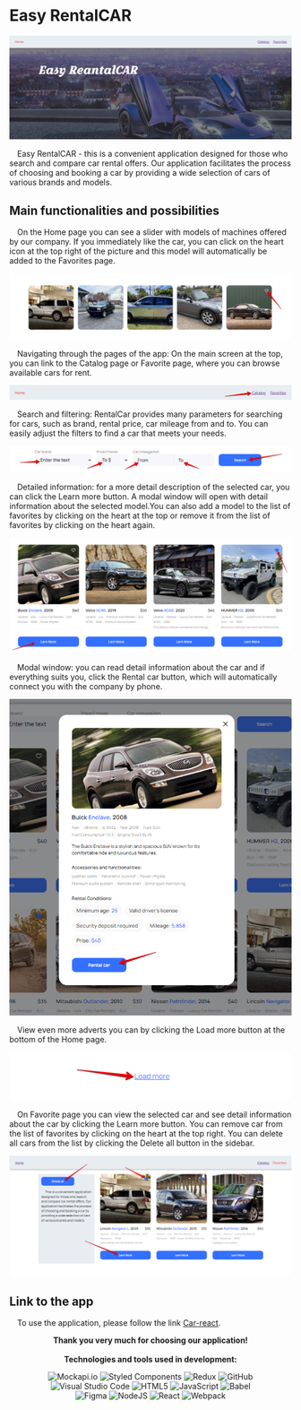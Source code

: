 # Easy RentalCAR

![Illustration Easy RentalCAR](./assets/easy-rental-car.png)<br/>

<p>&emsp;Easy RentalCAR - this is a convenient application designed for those who search
and compare car rental offers. Our application facilitates the process of
choosing and booking a car by providing a wide selection of cars of various
brands and models.</p>

## Main functionalities and possibilities

<p>&emsp;On the Home page you can see a slider with models of machines offered by our
company. If you immediately like the car, you can click on the heart icon at the
top right of the picture and this model will automatically be added to the
Favorites page.</p>

![Slider](./assets/slider.png)

<p>&emsp;Navigating through the pages of the app: On the main screen at the top, you can
link to the Catalog page or Favorite page, where you can browse available cars
for rent.</p>

![Navigation](./assets/navigation.png)

<p>&emsp;Search and filtering: RentalCar provides many parameters for searching for cars,
such as brand, rental price, car mileage from and to. You can easily adjust the
filters to find a car that meets your needs.</p>

![Filtering and search car](./assets/filters.png)

<p>&emsp;Detailed information: for a more detail description of the selected car, you can
click the Learn more button. A modal window will open with detail information
about the selected model.You can also add a model to the list of favorites by
clicking on the heart at the top or remove it from the list of favorites by
clicking on the heart again.</p>

![Detail information](./assets/button-learn-more.png)

<p>&emsp;Modal window: you can read detail information about the car and if everything
suits you, click the Rental car button, which will automatically connect you
with the company by phone.</p>

![Detail modal](./assets/detail-modal.png)

<p>&emsp;View even more adverts you can by clicking the Load more button at the bottom of
the Home page.</p>

![Detail modal](./assets/load-more.png)

<p>&emsp;On Favorite page you can view the selected car and see detail information about
the car by clicking the Learn more button. You can remove car from the list of
favorites by clicking on the heart at the top right. You can delete all cars
from the list by clicking the Delete all button in the sidebar.</p>

![Favorite Page](./assets/favorite-page.png)

## Link to the app

&emsp;To use the application, please follow the link
[Car-react](https://alokhin97.github.io/car-rental-service/).

<div align="center"><b>Thank you very much for choosing our application!</b>
</br></br><div>

<div align="center">
<b>Technologies and tools used in development:</b>
  
![Mockapi.io](https://img.shields.io/badge/-Mockapi.io-%23Clojure?style=for-the-badge&logo=Mockapi.io&logoColor=white)
![Styled Components](https://img.shields.io/badge/styled--components-DB7093?style=for-the-badge&logo=styled-components&logoColor=white)
![Redux](https://img.shields.io/badge/@reduxjs/toolkit-%23593d88.svg?style=for-the-badge&logo=redux&logoColor=white)
![GitHub](https://img.shields.io/badge/github-%23121011.svg?style=for-the-badge&logo=github&logoColor=white)</br>
![Visual Studio Code](https://img.shields.io/badge/Visual%20Studio%20Code-0078d7.svg?style=for-the-badge&logo=visual-studio-code&logoColor=white)
![HTML5](https://img.shields.io/badge/html5-%23E34F26.svg?style=for-the-badge&logo=html5&logoColor=white)
![JavaScript](https://img.shields.io/badge/javascript-%23323330.svg?style=for-the-badge&logo=javascript&logoColor=%23F7DF1E)
![Babel](https://img.shields.io/badge/Babel-F9DC3e?style=for-the-badge&logo=babel&logoColor=black)</br>
![Figma](https://img.shields.io/badge/figma-%23F24E1E.svg?style=for-the-badge&logo=figma&logoColor=white)
![NodeJS](https://img.shields.io/badge/node.js-6DA55F?style=for-the-badge&logo=node.js&logoColor=white)
![React](https://img.shields.io/badge/react-%2320232a.svg?style=for-the-badge&logo=react&logoColor=%2361DAFB)
![Webpack](https://img.shields.io/badge/webpack-%238DD6F9.svg?style=for-the-badge&logo=webpack&logoColor=black)

</div>
